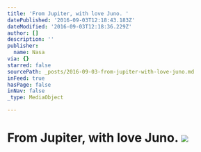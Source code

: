 ```yaml
---
title: 'From Jupiter, with love Juno. '
datePublished: '2016-09-03T12:18:43.183Z'
dateModified: '2016-09-03T12:18:36.229Z'
author: []
description: ''
publisher:
  name: Nasa
via: {}
starred: false
sourcePath: _posts/2016-09-03-from-jupiter-with-love-juno.md
inFeed: true
hasPage: false
inNav: false
_type: MediaObject

---
```

# From Jupiter, with love Juno. ![](https://the-grid-user-content.s3-us-west-2.amazonaws.com/4f21be36-5ff4-42d1-9dec-030d6c25981c.jpg)
